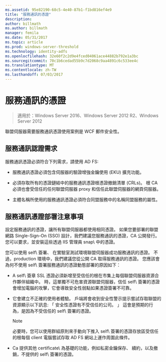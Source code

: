 ```yaml
---
ms.assetid: 95e82190-68c5-4e40-87b1-f1bd816ef4e9
title: "服務通訊的憑證"
description: 
author: billmath
ms.author: billmath
manager: femila
ms.date: 05/31/2017
ms.topic: article
ms.prod: windows-server-threshold
ms.technology: identity-adfs
ms.openlocfilehash: 32e60f2c2d9e4fced04061ace44882b792e1a3bc
ms.sourcegitcommit: 70c1b6cedad55b9c7d2068c9aa4891c6c533ee4c
ms.translationtype: MT
ms.contentlocale: zh-TW
ms.lasthandoff: 07/03/2017
---
```

# <a name="service-communications-certificates"></a>服務通訊的憑證

>適用於：Windows Server 2016、Windows Server 2012 R2、Windows Server 2012

聯盟伺服器需要服務通訊憑證使用案例是 WCF 郵件安全性。  
  
## <a name="service-communication-certificate-requirements"></a>服務通訊認證需求  
服務通訊憑證必須符合下列需求，請使用 AD FS:  
  
-   服務通訊憑證必須包含伺服器的驗證增強金鑰使用 \(EKU\) 擴充功能。  
  
-   必須存取所有的憑證鏈結中的服務通訊憑證根憑證撤銷清單 \(CRLs\)。 根 CA 必須也會受信任的任何聯盟伺服器 proxy 和信任此聯盟伺服器的網頁伺服器。  
  
-   主體名稱所使用的服務通訊憑證必須符合同盟服務中的名稱同盟服務的屬性。  
  
## <a name="deployment-considerations-for-service-communication-certificates"></a>服務通訊憑證部署注意事項  
設定服務通訊的憑證，讓所有聯盟伺服器都使用相同憑證。 如果您要部署的聯盟網路 Single\-Sign\-On \(SSO\) 設計，我們建議您服務通訊的憑證，CA 公開發行。 您可以要求，並安裝這些透過 IIS 管理員 snap\ 中的憑證。  
  
您可以使用 self\ 簽署、 在實驗室測試環境聯盟伺服器成功服務通訊的憑證。 不過，production 環境中，我們建議您從公開 CA 取得服務通訊的憑證。 您應該會為何不使用 self\ 簽署服務通訊的憑證動態部署的原因如下：  
  
-   A self\ 簽章 SSL 憑證必須新增至受信任的根在市集上每個聯盟伺服器資源合作夥伴組織中。 時，這單獨不可危害資源聯盟伺服器，信任 self\ 簽署的憑證會增加電腦的攻擊，它會導致安全性弱點如果憑證簽署不可靠。  
  
-   它會建立不正確的使用者體驗。 戶端將會收到安全性警示提示嘗試存取聯盟的資源顯示以下訊息: 「 安全性憑證有不受信任的公司。 」 這會是預期的行為，是因為不受信任的 self\ 簽署的憑證。  
  
    > [!NOTE]  
    > 必要時，您可以使用群組原則來手動向下推入 self\ 簽署的憑證存放區受信任的根每個 client 電腦嘗試存取 AD FS 網站上運作周圍此條件。  
  
-   Ca 提供其他 certificate\ 為基礎的功能，例如私密金鑰保存、 續約，以及撤銷，不提供的 self\ 簽署的憑證。  
  


